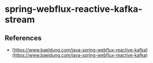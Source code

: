 # spring-webflux-reactive-kafka-stream

## References

- [https://www.baeldung.com/java-spring-webflux-reactive-kafka](https://www.baeldung.com/java-spring-webflux-reactive-kafka)
